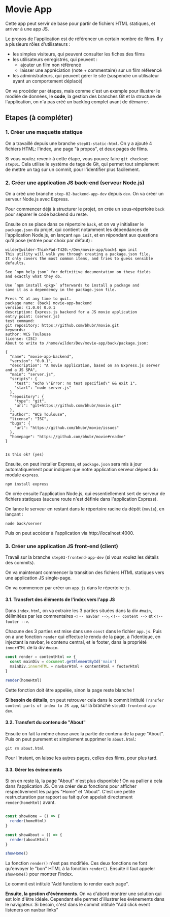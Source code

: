 # Movie App

Cette app peut servir de base pour partir de fichiers HTML statiques, et arriver à une app JS.

Le propos de l'application est de référencer un certain nombre de films. Il y a plusieurs
rôles d'utilisateurs :
* les simples visiteurs, qui peuvent consulter les fiches des films
* les utilisateurs enregistrés, qui peuvent :
    * ajouter un film non référencé
    * laisser une appréciation (note + commentaire) sur un film référencé
* les administrateurs, qui peuvent gérer le site (suspendre un utilisateur ayant un comportement déplacé)

On va procéder par étapes, mais comme c'est un exemple pour illustrer le modèle de données, le **code**,
la gestion des branches Git et la structure de l'application, on n'a pas créé un backlog complet avant de démarrer.

## Etapes (à compléter)

### 1. Créer une maquette statique

On a travaillé depuis une branche `step01-static-html`. On y a ajouté 4 fichiers HTML:
l'index, une page "à propos", et deux pages de films.

Si vous voulez revenir à cette étape, vous pouvez faire `git checkout step01`.
Cela utilise le système de tags de Git, qui permet tout simplement de mettre un tag sur un commit,
pour l'identifier plus facilement.

### 2. Créer une application JS **back-end** (serveur Node.js)

On a créé une branche `step-02-backend-app-dev` depuis `dev`. On va créer un serveur
Node.js avec Express.

Pour commencer déjà à structurer le projet, on crée un sous-répertoire `back` pour
séparer le code backend du reste.

Ensuite on se place dans ce répertoire `back`, et on va y initialiser le `package.json`
du projet, qui contient notamment les dépendances de l'application Node.js, en lançant
`npm init`, et en répondant aux questions qu'il pose (entrée pour choix par défaut) :

    wilder@wilder-ThinkPad-T420:~/Dev/movie-app/back$ npm init
    This utility will walk you through creating a package.json file.
    It only covers the most common items, and tries to guess sensible defaults.

    See `npm help json` for definitive documentation on these fields
    and exactly what they do.

    Use `npm install <pkg>` afterwards to install a package and
    save it as a dependency in the package.json file.

    Press ^C at any time to quit.
    package name: (back) movie-app-backend
    version: (1.0.0) 0.0.1
    description: Express.js backend for a JS movie application
    entry point: (server.js)
    test command:
    git repository: https://github.com/bhubr/movie.git
    keywords:
    author: WCS Toulouse
    license: (ISC)
    About to write to /home/wilder/Dev/movie-app/back/package.json:

    {
      "name": "movie-app-backend",
      "version": "0.0.1",
      "description": "A movie application, based on an Express.js server and a JS SPA",
      "main": "server.js",
      "scripts": {
        "test": "echo \"Error: no test specified\" && exit 1",
        "start": "node server.js"
      },
      "repository": {
        "type": "git",
        "url": "git+https://github.com/bhubr/movie.git"
      },
      "author": "WCS Toulouse",
      "license": "ISC",
      "bugs": {
        "url": "https://github.com/bhubr/movie/issues"
      },
      "homepage": "https://github.com/bhubr/movie#readme"
    }


    Is this ok? (yes)

Ensuite, on peut installer Express, et `package.json` sera mis à jour automatiquement
pour indiquer que notre application serveur dépend du module `express`.

    npm install express

On crée ensuite l'application Node.js, qui essentiellement sert de serveur de fichiers
statiques (aucune route n'est définie dans l'application Express).

On lance le serveur en restant dans le répertoire racine du dépôt (`movie`), en lançant :

    node back/server

Puis on peut accéder à l'application via http://localhost:4000.


### 3. Créer une application JS **front-end** (client)

Travail sur la branche `step03-frontend-app-dev` (si vous voulez les détails des commits).

On va maintenant commencer la transition des fichiers HTML statiques vers une application
JS single-page.

On va commencer par créer un `app.js` dans le répertoire `js`.

#### 3.1. Transfert des éléments de l'index vers l'app JS

Dans `index.html`, on va extraire les 3 parties situées dans la div `#main`, délimitées
par les commentaires `<!-- navbar -->`,  `<!-- content -->` et `<!-- footer -->`.

Chacune des 3 parties est mise dans une `const` dans le fichier `app.js`. Puis on a une
fonction `render` qui effectue le rendu de la page, à l'identique, en injectant la navbar, le contenu
central, et le footer, dans la propriété `innerHTML` de la div `#main`.

```javascript
const render = contentHtml => {
  const mainDiv = document.getElementById('main')
  mainDiv.innerHTML = navbarHtml + contentHtml + footerHtml
}

render(homeHtml)
```

Cette fonction doit être appelée, sinon la page reste blanche !

**Si besoin de détails**, on peut retrouver cela dans le commit intitulé `Transfer content parts of index to JS app`, sur la branche `step03-frontend-app-dev`.

#### 3.2. Transfert du contenu de "About"

Ensuite on fait la même chose avec la partie de contenu de la page "About". Puis on peut purement et simplement supprimer le `about.html`:

    git rm about.html

Pour l'instant, on laisse les autres pages, celles des films, pour plus tard.

#### 3.3. Gérer les évènements

Si on en reste là, la page "About" n'est plus disponible ! On va pallier à cela dans l'application JS. On va créer deux fonctions pour afficher respectivement les pages "Home" et "About". C'est une petite restructuration par rapport au fait qu'on appelait directement `render(homeHtml)` avant.

```javascript

const showHome = () => {
  render(homeHtml)
}

const showAbout = () => {
  render(aboutHtml)
}

showHome()
```

La fonction `render()` n'est pas modifiée. Ces deux fonctions ne font qu'envoyer le "bon" HTML à la fonction `render()`. Ensuite il faut appeler `showHome()` pour montrer l'index.

Le commit est intitulé "Add functions to render each page".

**Ensuite, la gestion d'évènements**. On va d'abord montrer une solution qui est loin d'être idéale.
Cependant elle permet d'illustrer les évènements dans le navigateur. Si besoin, c'est dans le commit
intitulé "Add click event listeners on navbar links"
